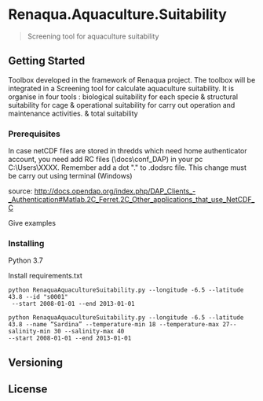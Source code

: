 # Renaqua.Aquaculture.Suitability

> Screening tool for aquaculture suitability

## Getting Started

Toolbox developed in the framework of Renaqua project. The toolbox will be integrated in a Screening tool for calculate aquaculture suitability. It is organise in four tools : biological suitability for each specie & structural suitability for cage &  operational suitability for carry out operation and maintenance activities. & total suitability 

### Prerequisites

In case netCDF files are stored in thredds which need home authenticator account, you need add RC files (\\docs\conf_DAP) in your pc C:\Users\XXXX. Remember add a dot "." to .dodsrc file. This change must be carry out using terminal (Windows)

source: http://docs.opendap.org/index.php/DAP_Clients_-_Authentication#Matlab.2C_Ferret.2C_Other_applications_that_use_NetCDF_C


Give examples


### Installing

Python 3.7

Install requirements.txt

```
python RenaquaAquacultureSuitability.py --longitude -6.5 --latitude 43.8 --id "s0001"
 --start 2008-01-01 --end 2013-01-01
```

```
python RenaquaAquacultureSuitability.py --longitude -6.5 --latitude 43.8 --name “Sardina” --temperature-min 18 --temperature-max 27--salinity-min 30 --salinity-max 40
--start 2008-01-01 --end 2013-01-01
```

## Versioning



## License


